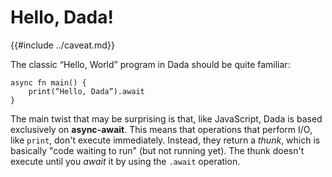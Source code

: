 # Hello, Dada!

{{#include ../caveat.md}}

The classic “Hello, World” program in Dada should be quite familiar:

```
async fn main() {
    print(“Hello, Dada”).await
}
```

The main twist that may be surprising is that, like JavaScript, Dada is based exclusively on **async-await**. This means that operations that perform I/O, like `print`, don't execute immediately. Instead, they return a *thunk*, which is basically "code waiting to run" (but not running yet). The thunk doesn't execute until you *await* it by using the `.await` operation. 

